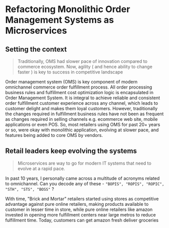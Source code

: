 # Refactoring Monolithic Order Management Systems as Microservices


## Setting the context

>  Traditionally, OMS had slower pace of innovation compared to commerce ecosystem. Now, agility ( and hence ability to change faster ) is key to success in competitive landscape

Order management system (OMS) is key component of modern omnichannel commerce order fulfillment process. All order processing business rules and fulfillment cost optimization logic is encapsulated in Order Management System. It is integral to achieve reliable and consistent order fulfillment customer experience across any channel, which leads to customer delight and makes them loyal customers. 
However, traditionally the changes required in fulfillment business rules have not been as frequent as changes required in selling channels e.g. ecommerce web site, mobile applications or even POS. So, most retailers using OMS for past 20+ years or so, were okay with monolithic application, evolving at slower pace, and features being added to core OMS by vendors. 

## Retail leaders keep evolving the systems

> Microservices are way to go for modern IT systems that need to evolve at a rapid pace.

In past 10 years, I personally came across a multitude of acronyms related to omnichannel. Can you decode any of these - `"BOPIS", "ROPIS", "ROPIC", "STH", "STS", "BOSS"`  ?

With time, "Brick and Mortar" retailers started using stores as competitive advantage against pure online retailers, making products available to customer in lesser time in store, while pure online retailers like amazon invested in opening more fulfillment centers near large metros to reduce fulfillment time. Today, customers can get amazon fresh deliver groceries 

<!--stackedit_data:
eyJoaXN0b3J5IjpbLTIwNjE3NTE1MjQsODM0MDQyMV19
-->